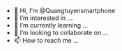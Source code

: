 - 👋 Hi, I’m @Quangtuyensmartphone
- 👀 I’m interested in ...
- 🌱 I’m currently learning ...
- 💞️ I’m looking to collaborate on ...
- 📫 How to reach me ...

<!---
Quangtuyensmartphone/Quangtuyensmartphone is a ✨ special ✨ repository because its `README.md` (this file) appears on your GitHub profile.
You can click the Preview link to take a look at your changes.
--->
